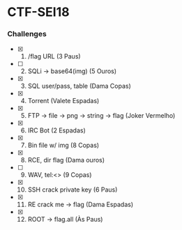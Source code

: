 # CTF-SEI18

### Challenges

- [x] 1. /flag URL (3 Paus)
- [ ] 2. SQLi -> base64(img) (5 Ouros)
- [x] 3. SQL user/pass, table (Dama Copas)
- [x] 4. Torrent (Valete Espadas)
- [x] 5. FTP -> file -> png -> string -> flag (Joker Vermelho)
- [x] 6. IRC Bot (2 Espadas)
- [x] 7. Bin file w/ img (8 Copas)
- [x] 8. RCE, dir flag (Dama ouros)
- [ ] 9. WAV, tel:<> (9 Copas)
- [x] 10. SSH crack private key (6 Paus)
- [x] 11. RE crack me -> flag (Dama Espadas)
- [x] 12. ROOT -> flag.all (Às Paus)
